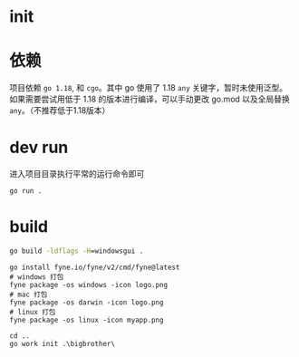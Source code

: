# init

# 依赖

项目依赖 `go 1.18`, 和 `cgo`。其中 go 使用了 1.18 `any` 关键字，暂时未使用泛型。如果需要尝试用低于 1.18 的版本进行编译，可以手动更改 go.mod 以及全局替换 `any`。（不推荐低于1.18版本）

# dev run

进入项目目录执行平常的运行命令即可

```
go run . 
```

# build

```cmd
go build -ldflags -H=windowsgui .
```

```shell
go install fyne.io/fyne/v2/cmd/fyne@latest
# windows 打包
fyne package -os windows -icon logo.png
# mac 打包
fyne package -os darwin -icon logo.png
# linux 打包
fyne package -os linux -icon myapp.png 
```

```shell
cd ..
go work init .\bigbrother\
```
